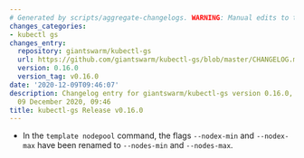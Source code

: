 ```yaml
---
# Generated by scripts/aggregate-changelogs. WARNING: Manual edits to this files will be overwritten.
changes_categories:
- kubectl gs
changes_entry:
  repository: giantswarm/kubectl-gs
  url: https://github.com/giantswarm/kubectl-gs/blob/master/CHANGELOG.md#0160---2020-12-09
  version: 0.16.0
  version_tag: v0.16.0
date: '2020-12-09T09:46:07'
description: Changelog entry for giantswarm/kubectl-gs version 0.16.0, published on
  09 December 2020, 09:46
title: kubectl-gs Release v0.16.0
---
```


- In the `template nodepool` command, the flags `--nodex-min` and `--nodex-max` have been renamed to `--nodes-min` and `--nodes-max`.
